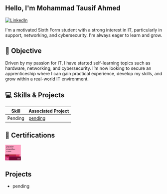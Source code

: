 ## Hello, I'm Mohammad Tausif Ahmed  
<a href="https://linkedin.com/in/mohammadtausifahmed" target="_blank" rel="noopener noreferrer">
  <img src="https://img.shields.io/badge/-LinkedIn-0072b1?&style=for-the-badge&logo=linkedin&logoColor=white" alt="LinkedIn"/>
</a><br>

I'm a motivated Sixth Form student with a strong interest in IT, particularly in support, networking, and cybersecurity. I'm always eager to learn and grow.


## 🎯 Objective

Driven by my passion for IT, I have started self-learning topics such as hardware, networking, and cybersecurity. I’m now looking to secure an apprenticeship where I can gain practical experience, develop my skills, and grow within a real-world IT environment.

## 💻 Skills & Projects

| Skill                                         | Associated Project                                   |
|-----------------------------------------------|----------------------------------------------------|
| Pending           | [pending](https://example.com/detectionlab)  |




## 📜 Certifications
<a href="https://www.credly.com/badges/e26190e3-d1fd-4527-ad42-747bfcc3bbb1/public_url" target="_blank" rel="noopener noreferrer">
  <img src="https://raw.githubusercontent.com/Mohammadta07/images/main/ibm%20it%20fnd%20bdge.png" alt="IBM IT Fundamentals" width="50"/>
</a>


## Projects
- pending

